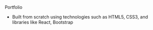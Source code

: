 Portfolio
- Built from scratch using technologies such as HTML5, CSS3,
and libraries like React, Bootstrap
